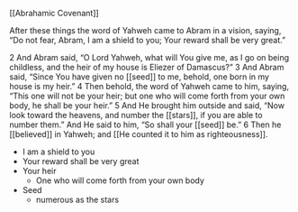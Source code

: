 [[Abrahamic Covenant]]

After these things the word of Yahweh came to Abram in a vision, saying,
“Do not fear, Abram,
I am a shield to you;
Your reward shall be very great.”

2 And Abram said, “O Lord Yahweh, what will You give me, as I go on being childless, and the heir of my house is Eliezer of Damascus?” 3 And Abram said, “Since You have given no [[seed]] to me, behold, one born in my house is my heir.” 4 Then behold, the word of Yahweh came to him, saying, “This one will not be your heir; but one who will come forth from your own body, he shall be your heir.” 5 And He brought him outside and said, “Now look toward the heavens, and number the [[stars]], if you are able to number them.” And He said to him, “So shall your [[seed]] be.” 6 Then he [[believed]] in Yahweh; and [[He counted it to him as righteousness]].

- I am a shield to you
- Your reward shall be very great
- Your heir
	- One who will come forth from your own body
- Seed
	- numerous as the stars